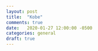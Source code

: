 ```yaml
---
layout: post
title:  "Kobe"
comments: true
date:   2020-01-27 12:00:00 -0500
categories: general
draft: true
---
```


